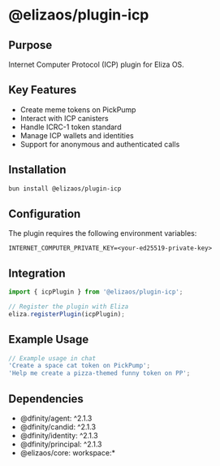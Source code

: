 # @elizaos/plugin-icp

## Purpose
Internet Computer Protocol (ICP) plugin for Eliza OS.

## Key Features
- Create meme tokens on PickPump
- Interact with ICP canisters
- Handle ICRC-1 token standard
- Manage ICP wallets and identities
- Support for anonymous and authenticated calls

## Installation
```bash
bun install @elizaos/plugin-icp
```

## Configuration
The plugin requires the following environment variables:
```env
INTERNET_COMPUTER_PRIVATE_KEY=<your-ed25519-private-key>
```

## Integration
```typescript
import { icpPlugin } from '@elizaos/plugin-icp';

// Register the plugin with Eliza
eliza.registerPlugin(icpPlugin);
```

## Example Usage
```typescript
// Example usage in chat
'Create a space cat token on PickPump';
'Help me create a pizza-themed funny token on PP';
```

## Dependencies
- @dfinity/agent: ^2.1.3
- @dfinity/candid: ^2.1.3
- @dfinity/identity: ^2.1.3
- @dfinity/principal: ^2.1.3
- @elizaos/core: workspace:*
